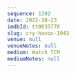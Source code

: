 ```yaml
---
sequence: 1392
date: 2022-10-23
imdbId: tt0035770
slug: cry-havoc-1943
venue: null
venueNotes: null
medium: Watch TCM
mediumNotes: null
---
```

